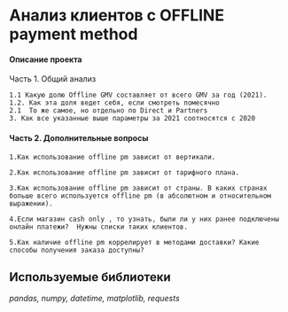 # Анализ клиентов с OFFLINE payment method

#### Описание проекта
Часть 1. Общий анализ

    1.1 Какую долю Offline GMV составляет от всего GMV за год (2021).
    1.2. Как эта доля ведет себя, если смотреть помесячно
    2.1  То же самое, но отдельно по Direct и Partners 
    3. Как все указанные выше параметры за 2021 соотносятся с 2020

#### Часть 2. Дополнительные вопросы 

    1.Как использование offline pm зависит от вертикали.

    2.Как использование offline pm зависит от тарифного плана. 

    3.Как использование offline pm зависит от страны. В каких странах больше всего используется offline pm (в абсолютном и относительном выражении).

    4.Если магазин cash only , то узнать, были ли у них ранее подключены онлайн платежи?  Нужны списки таких клиентов.

    5.Как наличие offline pm коррелирует в методами доставки? Какие способы получения заказа доступны? 

## Используемые библиотеки
*pandas, numpy, datetime, matplotlib, requests*
